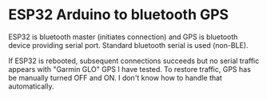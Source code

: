 # ESP32 Arduino to bluetooth GPS

ESP32 is bluetooth master (initiates connection)
and GPS is bluetooth device providing serial port.
Standard bluetooth serial is used (non-BLE).

If ESP32 is rebooted, subsequent connections succeeds
but no serial traffic appears with "Garmin GLO" GPS I
have tested. To restore traffic, GPS has be manually
turned OFF and ON. I don't know how to handle that
automatically.
